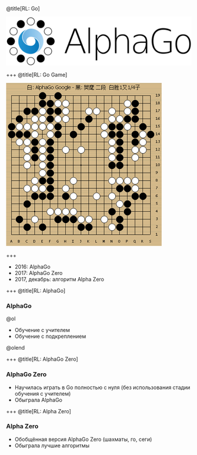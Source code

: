 @title[RL: Go]

![AlphaGo Logo](assets/images/AlphaGo/AlphaGo-logo.png)

+++
@title[RL: Go Game]

![Go Game](assets/images/AlphaGo/AlphaGo-game.gif)


+++
 - 2016: AlphaGo
 - 2017: AlphaGo Zero
 - 2017, декабрь: алгоритм Alpha Zero

+++
@title[RL: AlphaGo]
### AlphaGo

@ol

 - Обучение с учителем
 - Обучение с подкреплением

@olend

+++
@title[RL: AlphaGo Zero]
### AlphaGo Zero

- Научилась играть в Go полностью с нуля (без использования стадии обучения с учителем)
- Обыграла AlphaGo

+++
@title[RL: Alpha Zero]
### Alpha Zero

 - Обобщённая версия AlphaGo Zero (шахматы, го, сеги)
 - Обыграла лучшие алгоритмы
